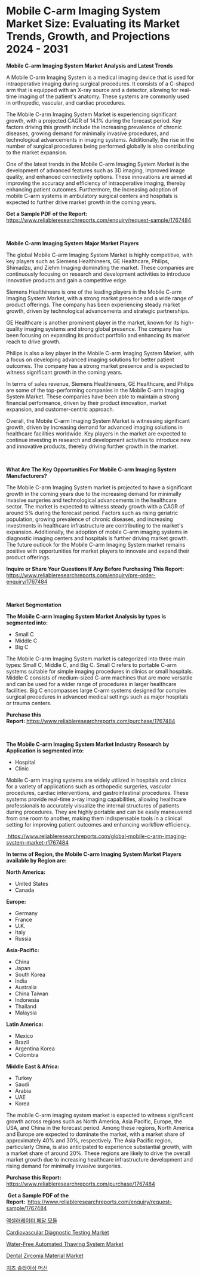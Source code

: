<p><h1>Mobile C-arm Imaging System Market Size: Evaluating its Market Trends, Growth, and Projections 2024 - 2031</h1></p><p><strong>Mobile C-arm Imaging System Market Analysis and Latest Trends</strong></p>
<p><p>A Mobile C-arm Imaging System is a medical imaging device that is used for intraoperative imaging during surgical procedures. It consists of a C-shaped arm that is equipped with an X-ray source and a detector, allowing for real-time imaging of the patient's anatomy. These systems are commonly used in orthopedic, vascular, and cardiac procedures.</p><p>The Mobile C-arm Imaging System Market is experiencing significant growth, with a projected CAGR of 14.1% during the forecast period. Key factors driving this growth include the increasing prevalence of chronic diseases, growing demand for minimally invasive procedures, and technological advancements in imaging systems. Additionally, the rise in the number of surgical procedures being performed globally is also contributing to the market expansion.</p><p>One of the latest trends in the Mobile C-arm Imaging System Market is the development of advanced features such as 3D imaging, improved image quality, and enhanced connectivity options. These innovations are aimed at improving the accuracy and efficiency of intraoperative imaging, thereby enhancing patient outcomes. Furthermore, the increasing adoption of mobile C-arm systems in ambulatory surgical centers and hospitals is expected to further drive market growth in the coming years.</p></p>
<p><strong>Get a Sample PDF of the Report:&nbsp;</strong> <a href="https://www.reliableresearchreports.com/enquiry/request-sample/1767484">https://www.reliableresearchreports.com/enquiry/request-sample/1767484</a></p>
<p>&nbsp;</p>
<p><strong>Mobile C-arm Imaging System Major Market Players</strong></p>
<p><p>The global Mobile C-arm Imaging System Market is highly competitive, with key players such as Siemens Healthineers, GE Healthcare, Philips, Shimadzu, and Ziehm Imaging dominating the market. These companies are continuously focusing on research and development activities to introduce innovative products and gain a competitive edge.</p><p>Siemens Healthineers is one of the leading players in the Mobile C-arm Imaging System Market, with a strong market presence and a wide range of product offerings. The company has been experiencing steady market growth, driven by technological advancements and strategic partnerships.</p><p>GE Healthcare is another prominent player in the market, known for its high-quality imaging systems and strong global presence. The company has been focusing on expanding its product portfolio and enhancing its market reach to drive growth.</p><p>Philips is also a key player in the Mobile C-arm Imaging System Market, with a focus on developing advanced imaging solutions for better patient outcomes. The company has a strong market presence and is expected to witness significant growth in the coming years.</p><p>In terms of sales revenue, Siemens Healthineers, GE Healthcare, and Philips are some of the top-performing companies in the Mobile C-arm Imaging System Market. These companies have been able to maintain a strong financial performance, driven by their product innovation, market expansion, and customer-centric approach.</p><p>Overall, the Mobile C-arm Imaging System Market is witnessing significant growth, driven by increasing demand for advanced imaging solutions in healthcare facilities worldwide. Key players in the market are expected to continue investing in research and development activities to introduce new and innovative products, thereby driving further growth in the market.</p></p>
<p>&nbsp;</p>
<p><strong>What Are The Key Opportunities For Mobile C-arm Imaging System Manufacturers?</strong></p>
<p><p>The Mobile C-arm Imaging System market is projected to have a significant growth in the coming years due to the increasing demand for minimally invasive surgeries and technological advancements in the healthcare sector. The market is expected to witness steady growth with a CAGR of around 5% during the forecast period. Factors such as rising geriatric population, growing prevalence of chronic diseases, and increasing investments in healthcare infrastructure are contributing to the market's expansion. Additionally, the adoption of mobile C-arm imaging systems in diagnostic imaging centers and hospitals is further driving market growth. The future outlook for the Mobile C-arm Imaging System market remains positive with opportunities for market players to innovate and expand their product offerings.</p></p>
<p><strong>Inquire or Share Your Questions If Any Before Purchasing This Report:</strong> <a href="https://www.reliableresearchreports.com/enquiry/pre-order-enquiry/1767484">https://www.reliableresearchreports.com/enquiry/pre-order-enquiry/1767484</a></p>
<p>&nbsp;</p>
<p><strong>Market Segmentation</strong></p>
<p><strong>The Mobile C-arm Imaging System Market Analysis by types is segmented into:</strong></p>
<p><ul><li>Small C</li><li>Middle C</li><li>Big C</li></ul></p>
<p><p>The Mobile C-arm Imaging System market is categorized into three main types: Small C, Middle C, and Big C. Small C refers to portable C-arm systems suitable for simple imaging procedures in clinics or small hospitals. Middle C consists of medium-sized C-arm machines that are more versatile and can be used for a wider range of procedures in larger healthcare facilities. Big C encompasses large C-arm systems designed for complex surgical procedures in advanced medical settings such as major hospitals or trauma centers.</p></p>
<p><strong>Purchase this Report:&nbsp;</strong><a href="https://www.reliableresearchreports.com/purchase/1767484">https://www.reliableresearchreports.com/purchase/1767484</a></p>
<p>&nbsp;</p>
<p><strong>The Mobile C-arm Imaging System Market Industry Research by Application is segmented into:</strong></p>
<p><ul><li>Hospital</li><li>Clinic</li></ul></p>
<p><p>Mobile C-arm imaging systems are widely utilized in hospitals and clinics for a variety of applications such as orthopedic surgeries, vascular procedures, cardiac interventions, and gastrointestinal procedures. These systems provide real-time x-ray imaging capabilities, allowing healthcare professionals to accurately visualize the internal structures of patients during procedures. They are highly portable and can be easily maneuvered from one room to another, making them indispensable tools in a clinical setting for improving patient outcomes and enhancing workflow efficiency.</p></p>
<p><a href="https://www.reliableresearchreports.com/global-mobile-c-arm-imaging-system-market-r1767484">&nbsp;https://www.reliableresearchreports.com/global-mobile-c-arm-imaging-system-market-r1767484</a></p>
<p><strong>In terms of Region, the Mobile C-arm Imaging System Market Players available by Region are:</strong></p>
<p>
    <p> <strong> North America: </strong>
        <ul>
            <li>United States</li>
            <li>Canada</li>
        </ul>
        </p> 
    <p> <strong> Europe: </strong>
        <ul>
            <li>Germany</li>
            <li>France</li>
            <li>U.K.</li>
            <li>Italy</li>
            <li>Russia</li>
        </ul>
        </p> 
    <p> <strong> Asia-Pacific: </strong>
        <ul>
            <li>China</li>
            <li>Japan</li>
            <li>South Korea</li>
            <li>India</li>
            <li>Australia</li>
            <li>China Taiwan</li>
            <li>Indonesia</li>
            <li>Thailand</li>
            <li>Malaysia</li>
        </ul>
        </p> 
    <p> <strong> Latin America: </strong>
        <ul>
            <li>Mexico</li>
            <li>Brazil</li>
            <li>Argentina Korea</li>
            <li>Colombia</li>
        </ul>
        </p> 
    <p> <strong> Middle East & Africa: </strong>
        <ul>
            <li>Turkey</li>
            <li>Saudi</li>
            <li>Arabia</li>
            <li>UAE</li>
            <li>Korea</li>
        </ul>
    </p>
    </p>
<p><p>The mobile C-arm imaging system market is expected to witness significant growth across regions such as North America, Asia Pacific, Europe, the USA, and China in the forecast period. Among these regions, North America and Europe are expected to dominate the market, with a market share of approximately 40% and 30%, respectively. The Asia Pacific region, particularly China, is also anticipated to experience substantial growth, with a market share of around 20%. These regions are likely to drive the overall market growth due to increasing healthcare infrastructure development and rising demand for minimally invasive surgeries.</p></p>
<p><strong>Purchase this Report: </strong><a href="https://www.reliableresearchreports.com/purchase/1767484">https://www.reliableresearchreports.com/purchase/1767484</a></p>
<p>&nbsp;<strong>Get a Sample PDF of the Report:&nbsp;&nbsp;</strong><a href="https://www.reliableresearchreports.com/enquiry/request-sample/1767484">https://www.reliableresearchreports.com/enquiry/request-sample/1767484</a></p>
<p><strong></strong></p>
<p><p><a href="https://github.com/alfitoms13/Market-Research-Report-List-2/blob/main/996988676420.md">액셀러레이터 페달 모듈</a></p><p><a href="https://github.com/rionkhanvai01/Market-Research-Report-List-1/blob/main/cardiovascular-diagnostic-testing-market.md">Cardiovascular Diagnostic Testing Market</a></p><p><a href="https://github.com/yazulaeha/Market-Research-Report-List-1/blob/main/water-free-automated-thawing-system-market.md">Water-Free Automated Thawing System Market</a></p><p><a href="https://github.com/nandosuryapratama/Market-Research-Report-List-1/blob/main/dental-zirconia-material-market.md">Dental Zirconia Material Market</a></p><p><a href="https://github.com/mofijurk071/Market-Research-Report-List-2/blob/main/965601076421.md">치즈 슬라이싱 머신</a></p></p>